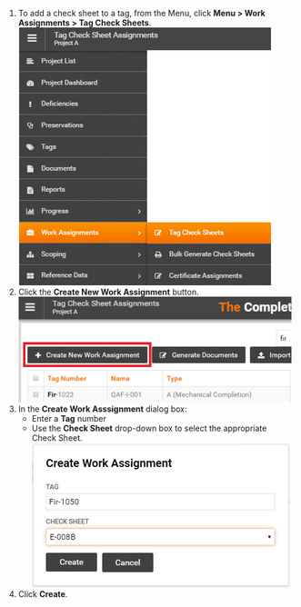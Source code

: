 
1. To add a check sheet to a tag, from the Menu, click **Menu > Work Assignments > Tag Check Sheets**.    
![Menu > Work Assignments > Tag Check Sheets](images\Mtagchecksheetassignments.PNG)  
1. Click the **Create New Work Assignment** button.  
![Create New Work Assignment to Tag](images\tagcsassignments-createnew.png)  
1. In the **Create Work Asssignment** dialog box:
    - Enter a **Tag** number
    - Use the **Check Sheet** drop-down box to select the appropriate Check Sheet.
    ![Create New Work Assignment to Tag](images\CreateWorkAssignment-AddCStoTag.png)  
1. Click **Create**.
    